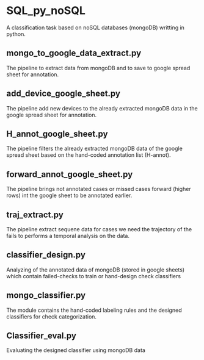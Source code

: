 # SQL_py_noSQL

A classification task based on noSQL databases (mongoDB) writting in python.


## mongo_to_google_data_extract.py
The pipeline to extract data from mongoDB and to save to google spread sheet for annotation.


## add_device_google_sheet.py
The pipeline add new devices to the already extracted mongoDB data in the google spread sheet
for annotation.

## H_annot_google_sheet.py
The pipeline filters the already extracted mongoDB data of the google spread sheet based on the hand-coded annotation list (H-annot).

## forward_annot_google_sheet.py
The pipeline brings not annotated cases or missed cases forward (higher rows) 
int the google sheet to be annotated earlier.


## traj_extract.py
The pipeline extract sequene data for cases we need the trajectory of the fails to performs a temporal analysis on the data.

## classifier_design.py
Analyzing of the annotated data of mongoDB (stored in google sheets) which contain failed-checks to train or hand-design check classifiers


## mongo_classifier.py
The module contains the hand-coded labeling rules and the designed classifiers for check categorization.

## Classifier_eval.py
Evaluating the designed classifier using mongoDB data